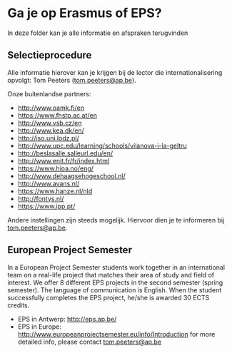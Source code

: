 # Ga je op Erasmus of EPS?

In deze folder kan je alle informatie en afspraken terugvinden

## Selectieprocedure

Alle informatie hierover kan je krijgen bij de lector die internationalisering opvolgt: Tom Peeters (tom.peeters@ap.be).

Onze buitenlandse partners:
- http://www.oamk.fi/en
- https://www.fhstp.ac.at/en
- http://www.vsb.cz/en
- http://www.kea.dk/en/
- http://iso.uni.lodz.pl/
- http://www.upc.edu/learning/schools/vilanova-i-la-geltru
- http://beslasalle.salleurl.edu/en/
- http://www.enit.fr/fr/index.html
- https://www.hioa.no/eng/
- http://www.dehaagsehogeschool.nl/
- http://www.avans.nl/
- https://www.hanze.nl/nld
- http://fontys.nl/
- https://www.ipp.pt/

Andere instellingen zijn steeds mogelijk. Hiervoor dien je te informeren bij tom.peeters@ap.be.

## European Project Semester

In a European Project Semester students work together in an international team on a real-life project that matches their area of study and field of interest. We offer 8 different EPS projects in the second semester (spring semester). The language of communication is English. When the student successfully completes the EPS project, he/she is awarded 30 ECTS credits.

- EPS in Antwerp: http://eps.ap.be/
- EPS in Europe: http://www.europeanprojectsemester.eu/info/Introduction
 for more detailed info, please contact tom.peeters@ap.be
